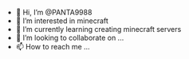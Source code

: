 - 👋 Hi, I’m @PANTA9988
- 👀 I’m interested in minecraft
- 🌱 I’m currently learning creating minecraft servers
- 💞️ I’m looking to collaborate on ...
- 📫 How to reach me ...

<!---
PANTA9988/PANTA9988 is a ✨ special ✨ repository because its `README.md` (this file) appears on your GitHub profile.
You can click the Preview link to take a look at your changes.
--->
